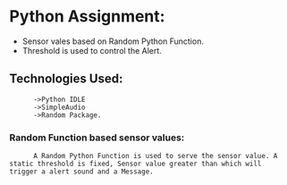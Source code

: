 # Python Assignment:
  - Sensor vales based on Random Python Function.
  - Threshold is used to control the Alert.


## Technologies Used:
          ->Python IDLE
          ->SimpleAudio
          ->Random Package.
          
### Random Function based sensor values:
          A Random Python Function is used to serve the sensor value. A static threshold is fixed, Sensor value greater than which will trigger a alert sound and a Message.
          
          
          

          
